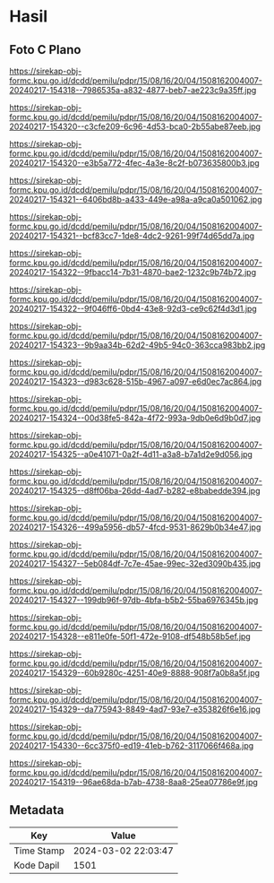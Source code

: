 # Hasil

## Foto C Plano

https://sirekap-obj-formc.kpu.go.id/dcdd/pemilu/pdpr/15/08/16/20/04/1508162004007-20240217-154318--7986535a-a832-4877-beb7-ae223c9a35ff.jpg

https://sirekap-obj-formc.kpu.go.id/dcdd/pemilu/pdpr/15/08/16/20/04/1508162004007-20240217-154320--c3cfe209-6c96-4d53-bca0-2b55abe87eeb.jpg

https://sirekap-obj-formc.kpu.go.id/dcdd/pemilu/pdpr/15/08/16/20/04/1508162004007-20240217-154320--e3b5a772-4fec-4a3e-8c2f-b073635800b3.jpg

https://sirekap-obj-formc.kpu.go.id/dcdd/pemilu/pdpr/15/08/16/20/04/1508162004007-20240217-154321--6406bd8b-a433-449e-a98a-a9ca0a501062.jpg

https://sirekap-obj-formc.kpu.go.id/dcdd/pemilu/pdpr/15/08/16/20/04/1508162004007-20240217-154321--bcf83cc7-1de8-4dc2-9261-99f74d65dd7a.jpg

https://sirekap-obj-formc.kpu.go.id/dcdd/pemilu/pdpr/15/08/16/20/04/1508162004007-20240217-154322--9fbacc14-7b31-4870-bae2-1232c9b74b72.jpg

https://sirekap-obj-formc.kpu.go.id/dcdd/pemilu/pdpr/15/08/16/20/04/1508162004007-20240217-154322--9f046ff6-0bd4-43e8-92d3-ce9c62f4d3d1.jpg

https://sirekap-obj-formc.kpu.go.id/dcdd/pemilu/pdpr/15/08/16/20/04/1508162004007-20240217-154323--9b9aa34b-62d2-49b5-94c0-363cca983bb2.jpg

https://sirekap-obj-formc.kpu.go.id/dcdd/pemilu/pdpr/15/08/16/20/04/1508162004007-20240217-154323--d983c628-515b-4967-a097-e6d0ec7ac864.jpg

https://sirekap-obj-formc.kpu.go.id/dcdd/pemilu/pdpr/15/08/16/20/04/1508162004007-20240217-154324--00d38fe5-842a-4f72-993a-9db0e6d9b0d7.jpg

https://sirekap-obj-formc.kpu.go.id/dcdd/pemilu/pdpr/15/08/16/20/04/1508162004007-20240217-154325--a0e41071-0a2f-4d11-a3a8-b7a1d2e9d056.jpg

https://sirekap-obj-formc.kpu.go.id/dcdd/pemilu/pdpr/15/08/16/20/04/1508162004007-20240217-154325--d8ff06ba-26dd-4ad7-b282-e8babedde394.jpg

https://sirekap-obj-formc.kpu.go.id/dcdd/pemilu/pdpr/15/08/16/20/04/1508162004007-20240217-154326--499a5956-db57-4fcd-9531-8629b0b34e47.jpg

https://sirekap-obj-formc.kpu.go.id/dcdd/pemilu/pdpr/15/08/16/20/04/1508162004007-20240217-154327--5eb084df-7c7e-45ae-99ec-32ed3090b435.jpg

https://sirekap-obj-formc.kpu.go.id/dcdd/pemilu/pdpr/15/08/16/20/04/1508162004007-20240217-154327--199db96f-97db-4bfa-b5b2-55ba6976345b.jpg

https://sirekap-obj-formc.kpu.go.id/dcdd/pemilu/pdpr/15/08/16/20/04/1508162004007-20240217-154328--e811e0fe-50f1-472e-9108-df548b58b5ef.jpg

https://sirekap-obj-formc.kpu.go.id/dcdd/pemilu/pdpr/15/08/16/20/04/1508162004007-20240217-154329--60b9280c-4251-40e9-8888-908f7a0b8a5f.jpg

https://sirekap-obj-formc.kpu.go.id/dcdd/pemilu/pdpr/15/08/16/20/04/1508162004007-20240217-154329--da775943-8849-4ad7-93e7-e353826f6e16.jpg

https://sirekap-obj-formc.kpu.go.id/dcdd/pemilu/pdpr/15/08/16/20/04/1508162004007-20240217-154330--6cc375f0-ed19-41eb-b762-3117066f468a.jpg

https://sirekap-obj-formc.kpu.go.id/dcdd/pemilu/pdpr/15/08/16/20/04/1508162004007-20240217-154319--96ae68da-b7ab-4738-8aa8-25ea07786e9f.jpg


## Metadata

| Key        | Value               |
| ---------- | ------------------- |
| Time Stamp | 2024-03-02 22:03:47 |
| Kode Dapil | 1501                |



